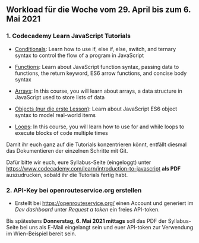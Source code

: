 ## Workload für die Woche vom 29. April bis zum 6. Mai 2021

### 1. Codecademy Learn JavaScript Tutorials

* [Conditionals](https://www.codecademy.com/courses/introduction-to-javascript/lessons/control-flow/resume): Learn how to use if, else if, else, switch, and ternary syntax to control the flow of a program in JavaScript

* [Functions](https://www.codecademy.com/courses/introduction-to-javascript/lessons/functions/resume): Learn about JavaScript function syntax, passing data to functions, the return keyword, ES6 arrow functions, and concise body syntax

* [Arrays](https://www.codecademy.com/courses/introduction-to-javascript/lessons/arrays/resume): In this course, you will learn about arrays, a data structure in JavaScript used to store lists of data

* [Objects (nur die erste Lesson)](https://www.codecademy.com/courses/introduction-to-javascript/lessons/objects/resume): Learn about JavaScript ES6 object syntax to model real-world items

* [Loops](https://www.codecademy.com/courses/introduction-to-javascript/lessons/loops/resume): In this course, you will learn how to use for and while loops to execute blocks of code multiple times

Damit ihr euch ganz auf die Tutorials konzentrieren könnt, entfällt diesmal das Dokumentieren der einzelnen Schritte mit Git. 

Dafür bitte wir euch, eure Syllabus-Seite (eingeloggt) unter <https://www.codecademy.com/learn/introduction-to-javascript> **als PDF** auszudrucken, sobald ihr die Tutorials fertig habt.


### 2. API-Key bei openrouteservice.org erstellen

* Erstellt bei <https://openrouteservice.org/> einen Account und generiert im *Dev dashboard* unter *Request a token* ein freies API-token.

Bis spätestens **Donnerstag, 6. Mai 2021 mittags** soll das PDF der Syllabus-Seite bei uns als E-Mail eingelangt sein und euer API-token zur Verwendung im Wien-Beispiel bereit sein.
